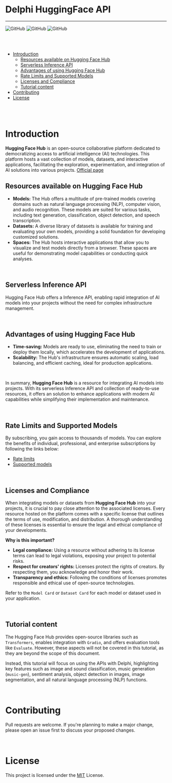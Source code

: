 # Delphi HuggingFace API

___
![GitHub](https://img.shields.io/badge/IDE%20Version-Delphi%2010.3/11/12-yellow)
![GitHub](https://img.shields.io/badge/platform-all%20platforms-green)
![GitHub](https://img.shields.io/badge/Updated%20the%2012/22/2024-blue)

<br/>
<br/>


- [Introduction](#Introduction)
    - [Resources available on Hugging Face Hub](#Resources-available-on-Hugging-Face-Hub)
    - [Serverless Inference API](#Serverless-Inference-API)
    - [Advantages of using Hugging Face Hub](#Advantages-of-using-Hugging-Face-Hub)
    - [Rate Limits and Supported Models](#Rate-Limits-and-Supported-Models)
    - [Licenses and Compliance](#Licenses-and-Compliance)
    - [Tutorial content](#Tutorial-content)
- [Contributing](#contributing)
- [License](#license)
 
<br/>
<br/>

# Introduction

**Hugging Face Hub** is an open-source collaborative platform dedicated to democratizing access to artificial intelligence (AI) technologies. This platform hosts a vast collection of models, datasets, and interactive applications, facilitating the exploration, experimentation, and integration of AI solutions into various projects.
[Official page](https://huggingface.co/docs/hub/index)

## Resources available on Hugging Face Hub

- **Models:** The Hub offers a multitude of pre-trained models covering domains such as natural language processing (NLP), computer vision, and audio recognition. These models are suited for various tasks, including text generation, classification, object detection, and speech transcription. 
- **Datasets:** A diverse library of datasets is available for training and evaluating your own models, providing a solid foundation for developing customized solutions. 
- **Spaces:** The Hub hosts interactive applications that allow you to visualize and test models directly from a browser. These spaces are useful for demonstrating model capabilities or conducting quick analyses. 

<br/>

## Serverless Inference API

Hugging Face Hub offers a Inference API, enabling rapid integration of AI models into your projects without the need for complex infrastructure management.

<br/>

## Advantages of using Hugging Face Hub

- **Time-saving:** Models are ready to use, eliminating the need to train or deploy them locally, which accelerates the development of applications.
- **Scalability:** The Hub's infrastructure ensures automatic scaling, load balancing, and efficient caching, ideal for production applications.

<br/>

In summary, **Hugging Face Hub** is a resource for integrating AI models into projects. With its serverless Inference API and collection of ready-to-use resources, it offers an solution to enhance applications with modern AI capabilities while simplifying their implementation and maintenance.

<br/>

## Rate Limits and Supported Models

By subscribing, you gain access to thousands of models. You can explore the benefits of individual, professional, and enterprise subscriptions by following the links below:

- [Rate limits](https://huggingface.co/docs/api-inference/rate-limits)
- [Supported models](https://huggingface.co/docs/api-inference/supported-models)

<br/>

## Licenses and Compliance

When integrating models or datasets from **Hugging Face Hub** into your projects, it is crucial to pay close attention to the associated licenses. Every resource hosted on the platform comes with a specific license that outlines the terms of use, modification, and distribution. A thorough understanding of these licenses is essential to ensure the legal and ethical compliance of your developments.

**Why is this important?**

- **Legal compliance:** Using a resource without adhering to its license terms can lead to legal violations, exposing your project to potential risks.
- **Respect for creators' rights:** Licenses protect the rights of creators. By respecting them, you acknowledge and honor their work.
- **Transparency and ethics:** Following the conditions of licenses promotes responsible and ethical use of open-source technologies.

Refer to the `Model Card` or `Dataset Card` for each model or dataset used in your application.

<br/>

## Tutorial content

The Hugging Face Hub provides open-source libraries such as `Transformers`, enables integration with `Gradio`, and offers evaluation tools like `Evaluate`. However, these aspects will not be covered in this tutorial, as they are beyond the scope of this document.

Instead, this tutorial will focus on using the APIs with Delphi, highlighting key features such as image and sound classification, music generation (`music-gen`), sentiment analysis, object detection in images, image segmentation, and all natural language processing (NLP) functions.

<br/>

# Contributing

Pull requests are welcome. If you're planning to make a major change, please open an issue first to discuss your proposed changes.

<br/>

# License

This project is licensed under the [MIT](https://choosealicense.com/licenses/mit/) License.